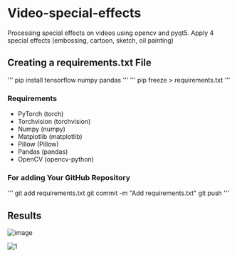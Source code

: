 # Video-special-effects
Processing special effects on videos using opencv and pyqt5. Apply 4 special effects (embossing, cartoon, sketch, oil painting)

## Creating a requirements.txt File
'''
pip install tensorflow numpy pandas
'''
'''
pip freeze > requirements.txt
'''

### Requirements
- PyTorch (torch)
- Torchvision (torchvision)
- Numpy (numpy)
- Matplotlib (matplotlib)
- Pillow (Pillow)
- Pandas (pandas)
- OpenCV (opencv-python)

### For adding Your GitHub Repository
'''
git add requirements.txt
git commit -m "Add requirements.txt"
git push
'''

## Results
![image](https://github.com/BinnieJoe/Processing-special-effects/assets/167211454/5dc81eb0-75ee-4d2e-8ad1-dbcbd41380dd)

![1](https://github.com/BinnieJoe/Processing-special-effects/assets/167211454/bd1f9e6a-59d9-49c0-92fe-3af15e73773c)
